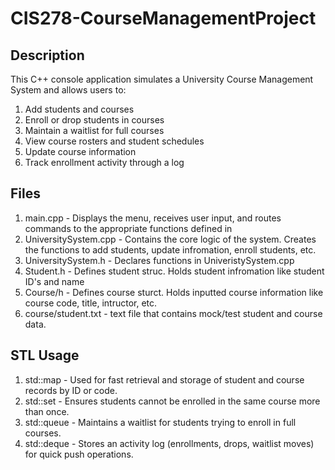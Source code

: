 # CIS278-CourseManagementProject
## Description
This C++ console application simulates a University Course Management System and allows users to:
1. Add students and courses
2. Enroll or drop students in courses
3. Maintain a waitlist for full courses
4. View course rosters and student schedules
5. Update course information
6. Track enrollment activity through a log

## Files
1. main.cpp -  Displays the menu, receives user input, and routes commands to the appropriate functions defined in
2. UniversitySystem.cpp - Contains the core logic of the system. Creates the functions to add students, update infromation, enroll students, etc.
3. UniversitySystem.h - Declares functions in UniveristySystem.cpp
4. Student.h - Defines student struc. Holds student infromation like student ID's and name
5. Course/h - Defines course sturct. Holds inputted course information like course code, title, intructor, etc.
6. course/student.txt - text file that contains mock/test student and course data. 

## STL Usage
1. std::map - Used for fast retrieval and storage of student and course records by ID or code.
2. std::set - Ensures students cannot be enrolled in the same course more than once.
3. std::queue - Maintains a waitlist for students trying to enroll in full courses.
4. std::deque - Stores an activity log (enrollments, drops, waitlist moves) for quick push operations.

